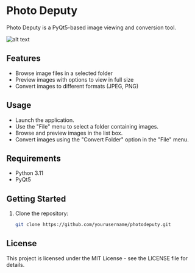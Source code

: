 # Photo Deputy

Photo Deputy is a PyQt5-based image viewing and conversion tool.

![alt text](https://i.imgur.com/3gO8Rje.png)

## Features

- Browse image files in a selected folder
- Preview images with options to view in full size
- Convert images to different formats (JPEG, PNG)

## Usage

- Launch the application.
- Use the "File" menu to select a folder containing images.
- Browse and preview images in the list box.
- Convert images using the "Convert Folder" option in the "File" menu.

## Requirements 

- Python 3.11
- PyQt5

## Getting Started

1. Clone the repository:

   ```bash
   git clone https://github.com/yourusername/photodeputy.git
   

## License

This project is licensed under the MIT License - see the LICENSE file for details.
